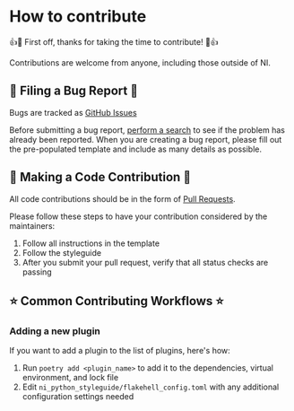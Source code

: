 # How to contribute

👍🎉 First off, thanks for taking the time to contribute! 🎉👍

Contributions are welcome from anyone, including those outside of NI.

## 🐛 Filing a Bug Report 🐛

Bugs are tracked as [GitHub Issues](https://guides.github.com/features/issues/)

Before submitting a bug report, [perform a search](https://github.com/ni/ni-python-styleguide/issues) to see if the problem has already been reported.
When you are creating a bug report, please fill out the pre-populated template and include as many details as possible.

## 📝 Making a Code Contribution 📝

All code contributions should be in the form of [Pull Requests](https://guides.github.com/activities/forking/).

Please follow these steps to have your contribution considered by the maintainers:

1. Follow all instructions in the template
1. Follow the styleguide
1. After you submit your pull request, verify that all status checks are passing

## ⭐️ Common Contributing Workflows ⭐️

### Adding a new plugin

If you want to add a plugin to the list of plugins, here's how:

1. Run `poetry add <plugin_name>` to add it to the dependencies, virtual environment, and lock file
1. Edit `ni_python_styleguide/flakehell_config.toml` with any additional configuration settings needed
